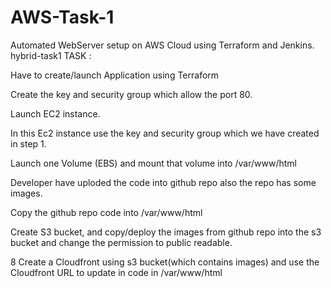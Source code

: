 # AWS-Task-1
Automated WebServer setup on AWS Cloud using Terraform and Jenkins.
hybrid-task1
TASK :

Have to create/launch Application using Terraform

Create the key and security group which allow the port 80.

Launch EC2 instance.

In this Ec2 instance use the key and security group which we have created in step 1.

Launch one Volume (EBS) and mount that volume into /var/www/html

Developer have uploded the code into github repo also the repo has some images.

Copy the github repo code into /var/www/html

Create S3 bucket, and copy/deploy the images from github repo into the s3 bucket and change the permission to public readable.

8 Create a Cloudfront using s3 bucket(which contains images) and use the Cloudfront URL to update in code in /var/www/html

